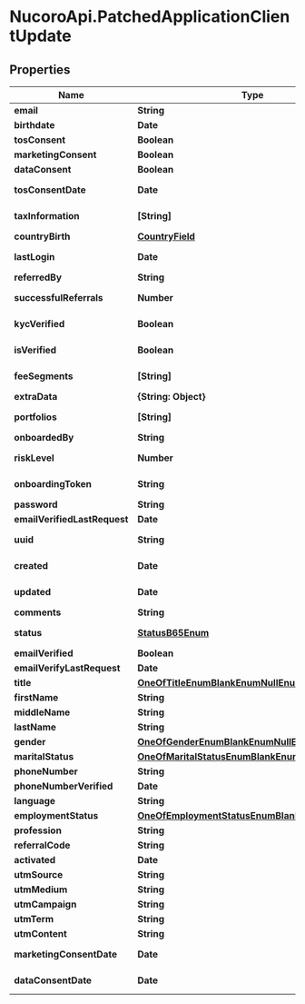 # NucoroApi.PatchedApplicationClientUpdate

## Properties

Name | Type | Description | Notes
------------ | ------------- | ------------- | -------------
**email** | **String** |  | [optional] 
**birthdate** | **Date** |  | [optional] 
**tosConsent** | **Boolean** |  | [optional] 
**marketingConsent** | **Boolean** |  | [optional] 
**dataConsent** | **Boolean** |  | [optional] 
**tosConsentDate** | **Date** |  | [optional] [readonly] 
**taxInformation** | **[String]** |  | [optional] [readonly] 
**countryBirth** | [**CountryField**](CountryField.md) |  | [optional] 
**lastLogin** | **Date** |  | [optional] [readonly] 
**referredBy** | **String** |  | [optional] 
**successfulReferrals** | **Number** |  | [optional] [readonly] 
**kycVerified** | **Boolean** |  | [optional] [readonly] 
**isVerified** | **Boolean** |  | [optional] [readonly] 
**feeSegments** | **[String]** |  | [optional] [readonly] 
**extraData** | **{String: Object}** |  | [optional] 
**portfolios** | **[String]** |  | [optional] [readonly] 
**onboardedBy** | **String** |  | [optional] 
**riskLevel** | **Number** |  | [optional] [readonly] 
**onboardingToken** | **String** |  | [optional] [readonly] 
**password** | **String** |  | [optional] 
**emailVerifiedLastRequest** | **Date** |  | [optional] 
**uuid** | **String** |  | [optional] [readonly] 
**created** | **Date** |  | [optional] [readonly] 
**updated** | **Date** |  | [optional] [readonly] 
**comments** | **String** |  | [optional] 
**status** | [**StatusB65Enum**](StatusB65Enum.md) |  | [optional] [readonly] 
**emailVerified** | **Boolean** |  | [optional] 
**emailVerifyLastRequest** | **Date** |  | [optional] 
**title** | [**OneOfTitleEnumBlankEnumNullEnum**](OneOfTitleEnumBlankEnumNullEnum.md) |  | [optional] 
**firstName** | **String** |  | [optional] 
**middleName** | **String** |  | [optional] 
**lastName** | **String** |  | [optional] 
**gender** | [**OneOfGenderEnumBlankEnumNullEnum**](OneOfGenderEnumBlankEnumNullEnum.md) |  | [optional] 
**maritalStatus** | [**OneOfMaritalStatusEnumBlankEnumNullEnum**](OneOfMaritalStatusEnumBlankEnumNullEnum.md) |  | [optional] 
**phoneNumber** | **String** |  | [optional] 
**phoneNumberVerified** | **Date** |  | [optional] 
**language** | **String** |  | [optional] 
**employmentStatus** | [**OneOfEmploymentStatusEnumBlankEnumNullEnum**](OneOfEmploymentStatusEnumBlankEnumNullEnum.md) |  | [optional] 
**profession** | **String** |  | [optional] 
**referralCode** | **String** |  | [optional] 
**activated** | **Date** |  | [optional] 
**utmSource** | **String** |  | [optional] 
**utmMedium** | **String** |  | [optional] 
**utmCampaign** | **String** |  | [optional] 
**utmTerm** | **String** |  | [optional] 
**utmContent** | **String** |  | [optional] 
**marketingConsentDate** | **Date** |  | [optional] [readonly] 
**dataConsentDate** | **Date** |  | [optional] [readonly] 


